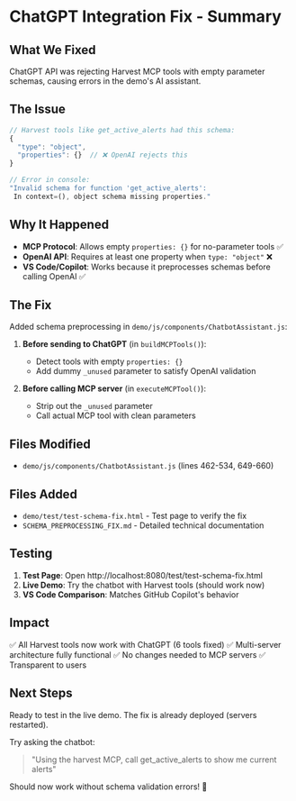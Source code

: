 # ChatGPT Integration Fix - Summary

## What We Fixed
ChatGPT API was rejecting Harvest MCP tools with empty parameter schemas, causing errors in the demo's AI assistant.

## The Issue
```javascript
// Harvest tools like get_active_alerts had this schema:
{
  "type": "object",
  "properties": {}  // ❌ OpenAI rejects this
}

// Error in console:
"Invalid schema for function 'get_active_alerts': 
 In context=(), object schema missing properties."
```

## Why It Happened
- **MCP Protocol**: Allows empty `properties: {}` for no-parameter tools ✅
- **OpenAI API**: Requires at least one property when `type: "object"` ❌
- **VS Code/Copilot**: Works because it preprocesses schemas before calling OpenAI ✅

## The Fix
Added schema preprocessing in `demo/js/components/ChatbotAssistant.js`:

1. **Before sending to ChatGPT** (in `buildMCPTools()`):
   - Detect tools with empty `properties: {}`
   - Add dummy `_unused` parameter to satisfy OpenAI validation
   
2. **Before calling MCP server** (in `executeMCPTool()`):
   - Strip out the `_unused` parameter
   - Call actual MCP tool with clean parameters

## Files Modified
- `demo/js/components/ChatbotAssistant.js` (lines 462-534, 649-660)

## Files Added
- `demo/test/test-schema-fix.html` - Test page to verify the fix
- `SCHEMA_PREPROCESSING_FIX.md` - Detailed technical documentation

## Testing
1. **Test Page**: Open http://localhost:8080/test/test-schema-fix.html
2. **Live Demo**: Try the chatbot with Harvest tools (should work now)
3. **VS Code Comparison**: Matches GitHub Copilot's behavior

## Impact
✅ All Harvest tools now work with ChatGPT (6 tools fixed)
✅ Multi-server architecture fully functional
✅ No changes needed to MCP servers
✅ Transparent to users

## Next Steps
Ready to test in the live demo. The fix is already deployed (servers restarted).

Try asking the chatbot:
> "Using the harvest MCP, call get_active_alerts to show me current alerts"

Should now work without schema validation errors! 🎉
